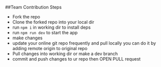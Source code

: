 ##Team Contribution Steps

- Fork the repo
- Clone the forked repo into your local dir
- run `npm i` in working dir to install deps
- run `npm run dev` to start the app
- make changes
- update your online git repo frequently and pull locally you can do it by adding remote origin to original repo
- Pull changes into working dir or make a dev branch
- commit and push changes to ur repo then OPEN PULL request
